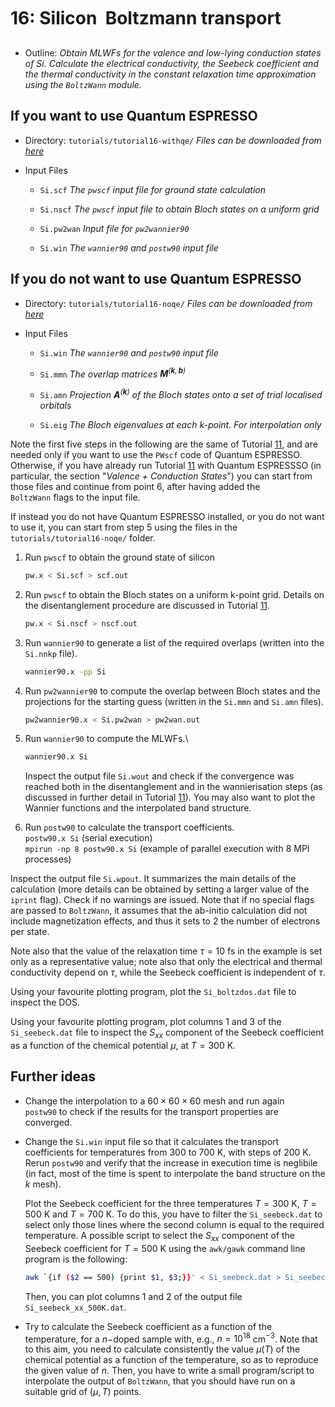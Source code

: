 # 16: Silicon &#151; Boltzmann transport

- Outline: *Obtain MLWFs for the valence and low-lying conduction
    states of Si. Calculate the electrical conductivity, the Seebeck
    coefficient and the thermal conductivity in the constant relaxation
    time approximation using the `BoltzWann` module.*

## If you want to use Quantum ESPRESSO

- Directory: `tutorials/tutorial16-withqe/` *Files can be downloaded from [here](https://github.com/wannier-developers/wannier90/tree/develop/tutorials/tutorial16)*

- Input Files

    - `Si.scf` *The `pwscf` input file for ground state
        calculation*

    - `Si.nscf` *The `pwscf` input file to obtain Bloch
        states on a uniform grid*

    - `Si.pw2wan` *Input file for `pw2wannier90`*

    - `Si.win` *The `wannier90` and `postw90` input file*

## If you do not want to use Quantum ESPRESSO

- Directory: `tutorials/tutorial16-noqe/` *Files can be downloaded from [here](https://github.com/wannier-developers/wannier90/tree/develop/tutorials/tutorial16)*

- Input Files

    - `Si.win` *The `wannier90` and `postw90` input file*

    - `Si.mmn` *The overlap matrices
        $\mathbf{M}^{(\mathbf{k},\mathbf{b})}$*

    - `Si.amn` *Projection $\mathbf{A}^{(\mathbf{k})}$ of the Bloch
        states onto a set of trial localised orbitals*

    - `Si.eig` *The Bloch eigenvalues at each k-point. For
        interpolation only*

Note the first five steps in the following are the same of Tutorial [11](tutorial_11.md),
and are needed only if you want to use the `PWscf` code of Quantum
ESPRESSO. Otherwise, if you have already run Tutorial [11](tutorial_11.md) with Quantum
ESPRESSSO (in particular, the section "*Valence + Conduction States*")
you can start from those files and continue from point 6, after having
added the `BoltzWann` flags to the input file.

If instead you do not have Quantum ESPRESSO installed, or you do not
want to use it, you can start from step 5 using the files in the
`tutorials/tutorial16-noqe/` folder.

1. Run `pwscf` to obtain the ground state of silicon

    ```bash title="Terminal"
    pw.x < Si.scf > scf.out
    ```

2. Run `pwscf` to obtain the Bloch states on a uniform
    k-point grid. Details on the disentanglement procedure are discussed
    in Tutorial [11](tutorial_11.md).

    ```bash title="Terminal"
    pw.x < Si.nscf > nscf.out
    ```

3. Run `wannier90` to generate a list of the required overlaps (written
    into the `Si.nnkp` file).

    ```bash title="Terminal"
    wannier90.x -pp Si
    ```

4. Run `pw2wannier90` to compute the overlap between Bloch states and
    the projections for the starting guess (written in the `Si.mmn` and
    `Si.amn` files).

    ```bash title="Terminal"
    pw2wannier90.x < Si.pw2wan > pw2wan.out
    ```

5. Run `wannier90` to compute the MLWFs.\

    ```bash title="Terminal"
    wannier90.x Si
    ```

    Inspect the output file `Si.wout` and check if the convergence was
    reached both in the disentanglement and in the wannierisation steps
    (as discussed in further detail in Tutorial [11](tutorial_11.md)).
    You may also want to plot the Wannier functions and the interpolated
    band structure.

6. Run `postw90` to calculate the transport coefficients.\
    `postw90.x Si` (serial execution)\
    `mpirun -np 8 postw90.x Si` (example of parallel execution with 8
    MPI processes)

Inspect the output file `Si.wpout`. It summarizes the main details of
the calculation (more details can be obtained by setting a larger value
of the `iprint` flag). Check if no warnings are issued. Note that if no
special flags are passed to `BoltzWann`, it assumes that the ab-initio
calculation did not include magnetization effects, and thus it sets to 2
the number of electrons per state.

Note also that the value of the relaxation time $\tau=10$ fs in the
example is set only as a representative value; note also that only the
electrical and thermal conductivity depend on $\tau$, while the Seebeck
coefficient is independent of $\tau$.

Using your favourite plotting program, plot the `Si_boltzdos.dat` file
to inspect the DOS.

Using your favourite plotting program, plot columns 1 and 3 of the
`Si_seebeck.dat` file to inspect the $S_{xx}$ component of the Seebeck
coefficient as a function of the chemical potential $\mu$, at $T=300$ K.

## Further ideas

- Change the interpolation to a $60\times 60\times 60$ mesh and run
    again `postw90` to check if the results for the transport properties
    are converged.

- Change the `Si.win` input file so that it calculates the transport
    coefficients for temperatures from 300 to 700 K, with steps of
    200 K. Rerun `postw90` and verify that the increase in execution
    time is neglibile (in fact, most of the time is spent to interpolate
    the band structure on the $k$ mesh).

    Plot the Seebeck coefficient for the three temperatures $T=300$ K,
    $T=500$ K and $T=700$ K. To do this, you have to filter the
    `Si_seebeck.dat` to select only those lines where the second column
    is equal to the required temperature. A possible script to select
    the $S_{xx}$ component of the Seebeck coefficient for $T=500$ K
    using the `awk/gawk` command line program is the following:

    ```bash title="Terminal"
    awk `{if ($2 == 500) {print $1, $3;}}' < Si_seebeck.dat > Si_seebeck_xx_500K.dat
    ```

    Then, you can plot columns 1 and 2 of the output file
    `Si_seebeck_xx_500K.dat`.

- Try to calculate the Seebeck coefficient as a function of the
    temperature, for a $n-$doped sample with, e.g., $n=10^{18}$
    cm$^{-3}$. Note that to this aim, you need to calculate consistently
    the value $\mu(T)$ of the chemical potential as a function of the
    temperature, so as to reproduce the given value of $n$. Then, you
    have to write a small program/script to interpolate the output of
    `BoltzWann`, that you should have run on a suitable grid of
    $(\mu,T)$ points.

